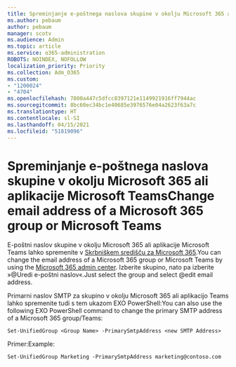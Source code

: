 ```yaml
---
title: Spreminjanje e-poštnega naslova skupine v okolju Microsoft 365 ali aplikacije Microsoft Teams
ms.author: pebaum
author: pebaum
manager: scotv
ms.audience: Admin
ms.topic: article
ms.service: o365-administration
ROBOTS: NOINDEX, NOFOLLOW
localization_priority: Priority
ms.collection: Adm_O365
ms.custom:
- "1200024"
- "4704"
ms.openlocfilehash: 7800a447c5dfcc8397121e1149921916ff7944ac
ms.sourcegitcommit: 8bc60ec34bc1e40685e3976576e04a2623f63a7c
ms.translationtype: HT
ms.contentlocale: sl-SI
ms.lasthandoff: 04/15/2021
ms.locfileid: "51819096"
---
```

# <a name="change-email-address-of-a-microsoft-365-group-or-microsoft-teams"></a><span data-ttu-id="a18e7-102">Spreminjanje e-poštnega naslova skupine v okolju Microsoft 365 ali aplikacije Microsoft Teams</span><span class="sxs-lookup"><span data-stu-id="a18e7-102">Change email address of a Microsoft 365 group or Microsoft Teams</span></span>

<span data-ttu-id="a18e7-103">E-poštni naslov skupine v okolju Microsoft 365 ali aplikacije Microsoft Teams lahko spremenite v [Skrbniškem središču za Microsoft 365](https://admin.microsoft.com/).</span><span class="sxs-lookup"><span data-stu-id="a18e7-103">You can change the email address of a Microsoft 365 group or Microsoft Teams by using the [Microsoft 365 admin center](https://admin.microsoft.com/).</span></span> <span data-ttu-id="a18e7-104">Izberite skupino, nato pa izberite »@Uredi e-poštni naslov«.</span><span class="sxs-lookup"><span data-stu-id="a18e7-104">Just select the group and select @edit email address.</span></span>

<span data-ttu-id="a18e7-105">Primarni naslov SMTP za skupino v okolju Microsoft 365 ali aplikacijo Teams lahko spremenite tudi s tem ukazom EXO PowerShell:</span><span class="sxs-lookup"><span data-stu-id="a18e7-105">You can also use the following EXO PowerShell command to change the primary SMTP address of a Microsoft 365 group/Teams:</span></span>

`Set-UnifiedGroup <Group Name> -PrimarySmtpAddress <new SMTP Address>`

<span data-ttu-id="a18e7-106">Primer:</span><span class="sxs-lookup"><span data-stu-id="a18e7-106">Example:</span></span>

`Set-UnifiedGroup Marketing -PrimarySmtpAddress marketing@contoso.com`
